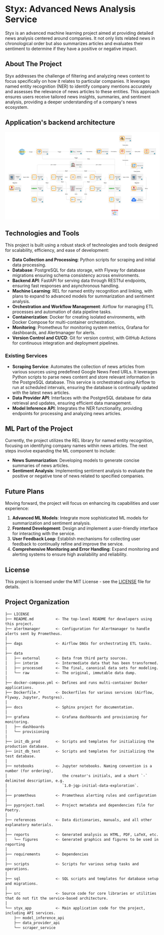 # Styx: Advanced News Analysis Service

Styx is an advanced machine learning project aimed at providing detailed news analysis centered around companies. It not only lists related news in chronological order but also summarizes articles and evaluates their sentiment to determine if they have a positive or negative impact.

## About The Project

Styx addresses the challenge of filtering and analyzing news content to focus specifically on how it relates to particular companies. It leverages named entity recognition (NER) to identify company mentions accurately and assesses the relevance of news articles to these entities. This approach ensures users receive tailored news insights, summaries, and sentiment analysis, providing a deeper understanding of a company's news ecosystem.

## Application's backend architecture
<center>
<img src='static/img/styx_architecture.png' width=800>
</center> 

## Technologies and Tools

This project is built using a robust stack of technologies and tools designed for scalability, efficiency, and ease of development:

- **Data Collection and Processing**: Python scripts for scraping and initial data processing.
- **Database**: PostgreSQL for data storage, with Flyway for database migrations ensuring schema consistency across environments.
- **Backend API**: FastAPI for serving data through RESTful endpoints, ensuring fast responses and asynchronous handling.
- **Machine Learning**: REL for named entity recognition and linking, with plans to expand to advanced models for summarization and sentiment analysis.
- **Orchestration and Workflow Management**: Airflow for managing ETL processes and automation of data pipeline tasks.
- **Containerization**: Docker for creating isolated environments, with Docker Compose for multi-container orchestration.
- **Monitoring**: Prometheus for monitoring system metrics, Grafana for dashboards, and Alertmanager for alerts.
- **Version Control and CI/CD**: Git for version control, with GitHub Actions for continuous integration and deployment pipelines.

### Existing Services

- **Scraping Service**: Automates the collection of news articles from various sources using predefined Google News Feed URLs. It leverages Python scripts to parse news content and store relevant information in the PostgreSQL database. This service is orchestrated using Airflow to run at scheduled intervals, ensuring the database is continually updated with the latest news articles.
- **Data Provider API**: Interfaces with the PostgreSQL database for data retrieval and updates, ensuring efficient data management.
- **Model Inference API**: Integrates the NER functionality, providing endpoints for processing and analyzing news articles.


## ML Part of the Project

Currently, the project utilizes the REL library for named entity recognition, focusing on identifying company names within news articles. The next steps involve expanding the ML component to include:

- **News Summarization**: Developing models to generate concise summaries of news articles.
- **Sentiment Analysis**: Implementing sentiment analysis to evaluate the positive or negative tone of news related to specified companies.

## Future Plans

Moving forward, the project will focus on enhancing its capabilities and user experience:

1. **Advanced ML Models**: Integrate more sophisticated ML models for summarization and sentiment analysis.
2. **Frontend Development**: Design and implement a user-friendly interface for interacting with the service.
3. **User Feedback Loop**: Establish mechanisms for collecting user feedback to continually refine and improve the service.
4. **Comprehensive Monitoring and Error Handling**: Expand monitoring and alerting systems to ensure high availability and reliability.

## License

This project is licensed under the MIT License - see the [LICENSE](LICENSE) file for details.

## Project Organization

    ├── LICENSE
    ├── README.md          <- The top-level README for developers using this project.
    ├── alertmanager       <- Configuration for Alertmanager to handle alerts sent by Prometheus.
    │
    ├── dags               <- Airflow DAGs for orchestrating ETL tasks.
    │
    ├── data
    │   ├── external       <- Data from third party sources.
    │   ├── interim        <- Intermediate data that has been transformed.
    │   ├── processed      <- The final, canonical data sets for modeling.
    │   └── raw            <- The original, immutable data dump.
    │
    ├── docker-compose.yml <- Defines and runs multi-container Docker applications.
    ├── Dockerfile.*       <- Dockerfiles for various services (Airflow, Flyway, Jupyter, Postgres).
    │
    ├── docs               <- Sphinx project for documentation.
    │
    ├── grafana            <- Grafana dashboards and provisioning for monitoring.
    │   ├── dashboards
    │   └── provisioning
    │
    ├── init_db_prod       <- Scripts and templates for initializing the production database.
    ├── init_db_test       <- Scripts and templates for initializing the test database.
    │
    ├── notebooks          <- Jupyter notebooks. Naming convention is a number (for ordering),
    │                         the creator's initials, and a short `-` delimited description, e.g.
    │                         `1.0-jqp-initial-data-exploration`.
    │
    ├── prometheus         <- Prometheus alerting rules and configuration
    │
    ├── pyproject.toml     <- Project metadata and dependencies file for Poetry.
    │
    ├── references         <- Data dictionaries, manuals, and all other explanatory materials.
    │
    ├── reports            <- Generated analysis as HTML, PDF, LaTeX, etc.
    │   └── figures        <- Generated graphics and figures to be used in reporting
    │
    ├── requirements       <- Dependencies
    │
    ├── scripts            <- Scripts for various setup tasks and operations.
    │
    ├── sql                <- SQL scripts and templates for database setup and migrations.
    │
    ├── src                <- Source code for core libraries or utilities that do not fit the service-based architecture.
    │
    └── styx_app           <- Main application code for the project, including API services.
        ├── model_inference_api
        ├── data_provider_api
        └── scraper_service
